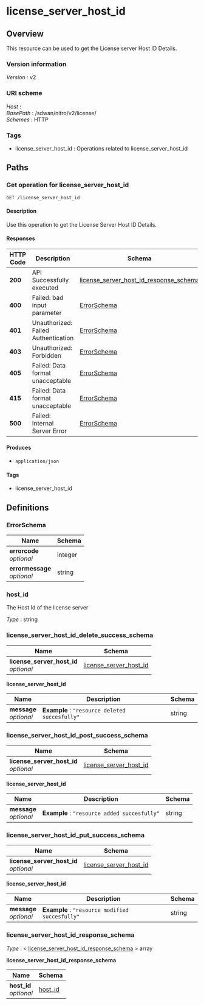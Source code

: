 # license\_server\_host\_id


<a name="overview"></a>
## Overview
This resource can be used to get the License server Host ID Details.


### Version information
*Version* : v2


### URI scheme
*Host* : <MGMT-IP>  
*BasePath* : /sdwan/nitro/v2/license/  
*Schemes* : HTTP


### Tags

* license\_server\_host\_id : Operations related to license\_server\_host\_id 




<a name="paths"></a>
## Paths

<a name="license\_server\_host\_id-get"></a>
### Get operation for license\_server\_host\_id
```
GET /license_server_host_id
```


#### Description
Use this operation to get the License Server Host ID Details.


#### Responses

|HTTP Code|Description|Schema|
|---|---|---|
|**200**|API Successfully executed|[license\_server\_host\_id\_response\_schema](#license\_server\_host\_id\_response\_schema)|
|**400**|Failed: bad input parameter|[ErrorSchema](#errorschema)|
|**401**|Unauthorized: Failed Authentication|[ErrorSchema](#errorschema)|
|**403**|Unauthorized: Forbidden|[ErrorSchema](#errorschema)|
|**405**|Failed: Data format unacceptable|[ErrorSchema](#errorschema)|
|**415**|Failed: Data format unacceptable|[ErrorSchema](#errorschema)|
|**500**|Failed: Internal Server Error|[ErrorSchema](#errorschema)|


#### Produces

* `application/json`


#### Tags

* license\_server\_host\_id




<a name="definitions"></a>
## Definitions

<a name="errorschema"></a>
### ErrorSchema

|Name|Schema|
|---|---|
|**errorcode**  <br>*optional*|integer|
|**errormessage**  <br>*optional*|string|


<a name="host\_id"></a>
### host\_id
The Host Id of the license server

*Type* : string


<a name="license\_server\_host\_id\_delete\_success\_schema"></a>
### license\_server\_host\_id\_delete\_success\_schema

|Name|Schema|
|---|---|
|**license\_server\_host\_id**  <br>*optional*|[license\_server\_host\_id](#license\_server\_host\_id\_delete\_success\_schema-license\_server\_host\_id)|

<a name="license\_server\_host\_id\_delete\_success\_schema-license\_server\_host\_id"></a>
**license\_server\_host\_id**

|Name|Description|Schema|
|---|---|---|
|**message**  <br>*optional*|**Example** : `"resource deleted succesfully"`|string|


<a name="license\_server\_host\_id\_post\_success\_schema"></a>
### license\_server\_host\_id\_post\_success\_schema

|Name|Schema|
|---|---|
|**license\_server\_host\_id**  <br>*optional*|[license\_server\_host\_id](#license\_server\_host\_id\_post\_success\_schema-license\_server\_host\_id)|

<a name="license\_server\_host\_id\_post\_success\_schema-license\_server\_host\_id"></a>
**license\_server\_host\_id**

|Name|Description|Schema|
|---|---|---|
|**message**  <br>*optional*|**Example** : `"resource added succesfully"`|string|


<a name="license\_server\_host\_id\_put\_success\_schema"></a>
### license\_server\_host\_id\_put\_success\_schema

|Name|Schema|
|---|---|
|**license\_server\_host\_id**  <br>*optional*|[license\_server\_host\_id](#license\_server\_host\_id\_put\_success\_schema-license\_server\_host\_id)|

<a name="license\_server\_host\_id\_put\_success\_schema-license\_server\_host\_id"></a>
**license\_server\_host\_id**

|Name|Description|Schema|
|---|---|---|
|**message**  <br>*optional*|**Example** : `"resource modified succesfully"`|string|


<a name="license\_server\_host\_id\_response\_schema"></a>
### license\_server\_host\_id\_response\_schema
*Type* : < [license\_server\_host\_id\_response\_schema](#license\_server\_host\_id\_response\_schema-inline) > array

<a name="license\_server\_host\_id\_response\_schema-inline"></a>
**license\_server\_host\_id\_response\_schema**

|Name|Schema|
|---|---|
|**host\_id**  <br>*optional*|[host\_id](#host\_id)|





